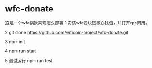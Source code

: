 # wfc-donate
这是一个wfc捐款实现怎么部署 
1 安装wfc区块链核心钱包，并打开rpc调用。

2 git clone https://github.com/wificoin-project/wfc-donate.git

3 npm init

4 npm run start 

5 测试运行 npm run test
